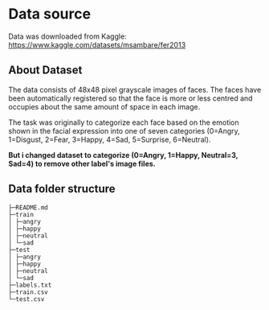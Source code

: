 # Data source
Data was downloaded from Kaggle: https://www.kaggle.com/datasets/msambare/fer2013

## About Dataset
The data consists of 48x48 pixel grayscale images of faces. The faces have been automatically registered so that the face is more or less centred and occupies about the same amount of space in each image.

The task was originally to categorize each face based on the emotion shown in the facial expression into one of seven categories (0=Angry, 1=Disgust, 2=Fear, 3=Happy, 4=Sad, 5=Surprise, 6=Neutral).

**But i changed dataset to categorize (0=Angry, 1=Happy, Neutral=3, Sad=4) to remove other label's image files.**



## Data folder structure
```
├─README.md
├─train
│ ├─angry
│ ├─happy
│ ├─neutral
│ └─sad
├─test
│ ├─angry
│ ├─happy
│ ├─neutral
│ └─sad
├─labels.txt
├─train.csv
└─test.csv
```
